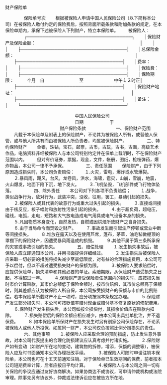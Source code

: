 
 



财产保险单

　　
　　保险单号次
　　根据被保险人申请中国人民保险公司（以下简称本公司）在被保险人缴付约定的保险费后，按照背面所载条款和附加条款的规定，在本保险单期内，承保下述被保险人下列财产，特立本保险单。
　　被保险人：
　　
　　┌──────────────────────────────────┐
　　│保险财产及保险金额：　　　　　　　　　　　　　　　　　　　　　　　　│
　　│　　　　　　　　　　　　　　　　　　　　　　　　　　　　　　　　　　│
　　├──────────────────────────────────┤
　　│总保险金额：　　　　　　　　　　　　　　　　　　　　　　　　　　　　│
　　├──────────────────────────────────┤
　　│费率：　　　　　　　　　　　　　　　　　　　　　　　　　　　　　　　│
　　├──────────────────────────────────┤
　　│保险费：　　　　　　　　　　　　　　　　　　　　　　　　　　　　　　│
　　├──────────────────────────────────┤
　　│保险期限：　　　个月　自　　　　　　　　至　　　　　　　中午１２时正│
　　├──────────────────────────────────┤
　　│保险财产地址：　　　　　　　　　　　　　　　　　　　　　　　　　　　│
　　├──────────────────────────────────┤
　　│备注：　　　　　　　　　　　　　　　　　　　　　　　　　　　　　　　│
　　└──────────────────────────────────┘
　　

　　　　　　　　　　　　　　　　中国人民保险公司
　　　　　　　　　　　　　　　　日期　　　　　　于
　　　　　　　　　　
　　 
财产保险条款
　　
　　
　　一、保险财产范围
　　凡载于本保险单及附表上的保险财产，不论其为被保险人所有，或替他人保管，或与他人所共有而由被保险人所负责者，均属被保险财产。
　　
　　二、特约保险财产
　　金银，珠钻，宝石，邮票，古币，古玩，古书，古画，高级艺术作品，电脑资料非经被保险人与本公司特别约定并在保单上载明时，不在保险财产范围以内。
　　但对有价证券，票据，现金，文件，帐册，图纸，枪枝弹药，爆炸物品，本公司一律不予承保。
　　
　　三、责任范围
　　保险财产，由于下列原因造成损失时，本公司负责赔偿：
　　１.火灾，雷电，爆炸或水管爆裂。
　　２.暴风雨，飓风，台风，龙卷风，洪水，海啸，雹灾，山崩，雪崩，地震，火山爆发，地面下陷下沉，地下发火。
　　３.飞机坠毁，飞机部件或飞行物体坠落。
　　
　　四、除外责任
　　本公司对下列各项不负责赔偿；
　　１.战争，类似战争行为，敌对行为，武装冲突，没收，征用，罢工，暴动引起的损失。
　　２.被保险人或其代表的故意行为或重大过失引起的损失。
　　３.直接或间接由于核反应，核子幅射和放射性污染引起的损失。
　　４.由于超负荷，超电压，碰线，电弧，走电，短路和大气放电造成电气用具或电气设备本身的损失。
　　５.凡因物质本身变化，自然发热，自燃或因烘焙所致财产之自身损失。
　　６.由于当局命令而焚毁之财产。
　　７.事故发生而引起生产停顿或营业中断等间接损失。
　　８.堆放在露天以及在使用芦席，篷布，茅草，油毛毡做棚顶的罩棚下的保险财产，因遭受暴风雨造成的损毁。
　　９.其他不属于第三条所承保的灾害或事故引起的损失。
　　
　　五、赔偿处理
　　１.发生损失事故后，被保险人应立即通知本公司，并用书面提供详细经过。
　　２.发生损失后被保险人应采取一切必要的措施将损失减少至最低限度，对有益的合理措施费用，本公司可予以偿付，但以不超过遭受损失财产的保额为限。
　　３.被保险人要求赔偿时，应提供保险单，损失清单和其他必要的单证。索赔期限，从保险财产遭受损失之日起，不得超过一年。
　　４.保险财产遭受保险责任范围内的损失时，应按损失当时市价计算赔款，其市价总额低于保险金额时，按市价赔偿，其市价总额高于保额时，则其差额应认为被保险人所自保，本公司按受损财产的保额与市价的比例赔偿。若本保险单所载财产不止一项时，应分项按照本条规定办理。
　　５.保险财产发生部分损失时，本公司可按贬值率赔付现金或赔付基本修复原状的修配费用。
　　６.保险财产发生损失后，本公司如按全损偿付，其损余价值应在赔款内扣除。
　　７.损失赔偿后的保险金额应相应减少，由本公司出具批单批注，并不退保费。
　　８.如本保险单所保财产在损失发生时另有别家公司保险存在，不论系被保险人或他人所投保，如属同一财产，本公司仅负按照比例分摊损失的责任。
　　
　　六、其他事项
　　１.被保险人应采取合理的预防措施，防止发生意外事故，对本公司代表提出的合理化防损建议应认真考虑并付诸实施。
　　２.保险财产如有变动（如财产所在地的变动，建筑物的拆修，增添，保额的调整等），被保险人应及时书面通知本公司办理批改手续。
　　３.被保险人可随时申请注销本保险单，本公司也可在十五天前通知注销。对于保险单已生效期间的保费，前者按本公司短期费率计算，后者应按日平均计算。
　　４.被保险人与本公司之间一切有关保险的争议应通过友好协商解决。如果协商达不成协议，可申请仲裁机构或法院审理。除事先另有协议外，仲裁或法律诉讼应在被告方所在地。
　　
 


 

 
 
 
 
 
  


  
 

  


  


  
 
 
 
 

